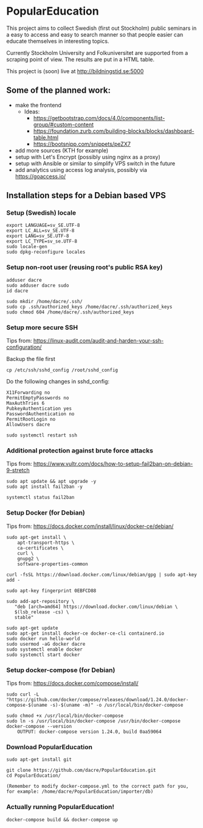 # PopularEducation

This project aims to collect Swedish (first out Stockholm) public seminars in a easy to access and easy to search manner so that people easier can educate themselves in interesting topics.

Currently Stockholm University and Folkuniversitet are supported from a scraping point of view. The results are put in a HTML table.

This project is (soon) live at http://bildningstid.se:5000 

## Some of the planned work:
- make the frontend
   - Ideas:
      - https://getbootstrap.com/docs/4.0/components/list-group/#custom-content 
      - https://foundation.zurb.com/building-blocks/blocks/dashboard-table.html
      - https://bootsnipp.com/snippets/peZX7
- add more sources (KTH for example)
- setup with Let's Encrypt (possibly using nginx as a proxy)
- setup with Ansible or similar to simplify VPS switch in the future
- add analytics using access log analysis, possibly via https://goaccess.io/

## Installation steps for a Debian based VPS


### Setup (Swedish) locale

```
export LANGUAGE=sv_SE.UTF-8
export LC_ALL=sv_SE.UTF-8
export LANG=sv_SE.UTF-8
export LC_TYPE=sv_se.UTF-8
sudo locale-gen
sudo dpkg-reconfigure locales
```


### Setup non-root user (reusing root's public RSA key)
```
adduser dacre
sudo adduser dacre sudo
id dacre

sudo mkdir /home/dacre/.ssh/
sudo cp .ssh/authorized_keys /home/dacre/.ssh/authorized_keys
sudo chmod 604 /home/dacre/.ssh/authorized_keys
```

### Setup more secure SSH
Tips from: https://linux-audit.com/audit-and-harden-your-ssh-configuration/

Backup the file first
```
cp /etc/ssh/sshd_config /root/sshd_config
```
Do the following changes in sshd_config:
```
X11Forwarding no
PermitEmptyPasswords no
MaxAuthTries 6
PubkeyAuthentication yes
PasswordAuthentication no
PermitRootLogin no
AllowUsers dacre
```
```
sudo systemctl restart ssh
```
### Additional protection against brute force attacks 

Tips from: https://www.vultr.com/docs/how-to-setup-fail2ban-on-debian-9-stretch

```
sudo apt update && apt upgrade -y
sudo apt install fail2ban -y

systemctl status fail2ban 
```


### Setup Docker (for Debian)

Tips from: https://docs.docker.com/install/linux/docker-ce/debian/
```
sudo apt-get install \
    apt-transport-https \
    ca-certificates \
    curl \
    gnupg2 \
    software-properties-common

curl -fsSL https://download.docker.com/linux/debian/gpg | sudo apt-key add -

sudo apt-key fingerprint 0EBFCD88

sudo add-apt-repository \
   "deb [arch=amd64] https://download.docker.com/linux/debian \
   $(lsb_release -cs) \
   stable"
   
sudo apt-get update
sudo apt-get install docker-ce docker-ce-cli containerd.io
sudo docker run hello-world   
sudo usermod -aG docker dacre
sudo systemctl enable docker
sudo systemctl start docker
```
### Setup docker-compose (for Debian)
Tips from: https://docs.docker.com/compose/install/

```
sudo curl -L "https://github.com/docker/compose/releases/download/1.24.0/docker-compose-$(uname -s)-$(uname -m)" -o /usr/local/bin/docker-compose

sudo chmod +x /usr/local/bin/docker-compose
sudo ln -s /usr/local/bin/docker-compose /usr/bin/docker-compose
docker-compose --version
	OUTPUT: docker-compose version 1.24.0, build 0aa59064
```

### Download PopularEducation
```
sudo apt-get install git

git clone https://github.com/dacre/PopularEducation.git
cd PopularEducation/

(Remember to modify docker-compose.yml to the correct path for you, for example: /home/dacre/PopularEducation/importer/db)
```
### Actually running PopularEducation!
```
docker-compose build && docker-compose up 
```